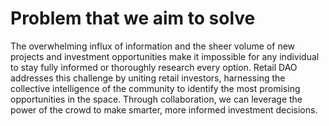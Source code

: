 # Problem that we aim to solve

The overwhelming influx of information and the sheer volume of new projects and investment opportunities make it impossible for any individual to stay fully informed or thoroughly research every option. Retail DAO addresses this challenge by uniting retail investors, harnessing the collective intelligence of the community to identify the most promising opportunities in the space. Through collaboration, we can leverage the power of the crowd to make smarter, more informed investment decisions.

